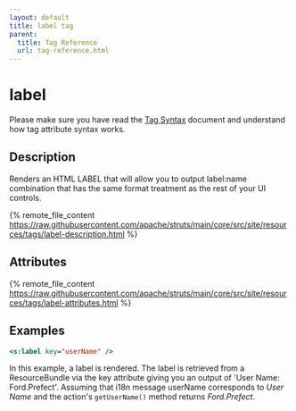 ```yaml
---
layout: default
title: label tag
parent:
  title: Tag Reference
  url: tag-reference.html
---
```


# label

Please make sure you have read the [Tag Syntax](tag-syntax) document and understand how tag attribute syntax works.

## Description

Renders an HTML LABEL that will allow you to output label:name combination that has the same format treatment 
as the rest of your UI controls.

{% remote_file_content https://raw.githubusercontent.com/apache/struts/main/core/src/site/resources/tags/label-description.html %}

## Attributes

{% remote_file_content https://raw.githubusercontent.com/apache/struts/main/core/src/site/resources/tags/label-attributes.html %}

## Examples

```jsp
<s:label key="userName" />
```

In this example, a label is rendered. The label is retrieved from a ResourceBundle via the key attribute giving 
you an output of 'User Name: Ford.Prefect'. Assuming that i18n message userName corresponds to _User Name_ 
and the action's `getUserName()` method returns _Ford.Prefect_.
